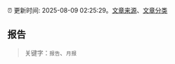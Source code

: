 :alarm_clock: 更新时间: 2025-08-09 02:25:29。[文章来源](/README.md)、[文章分类](/TAGS.md)

## 报告


> 关键字：`报告`、`月报`



